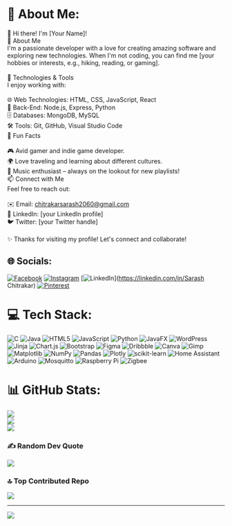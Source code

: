 # 💫 About Me:
👋 Hi there! I'm [Your Name]!<br>🌟 About Me<br>I'm a passionate developer with a love for creating amazing software and exploring new technologies. When I'm not coding, you can find me [your hobbies or interests, e.g., hiking, reading, or gaming].<br><br>🚀 Technologies & Tools<br>I enjoy working with:<br><br>🌐 Web Technologies: HTML, CSS, JavaScript, React<br>🐍 Back-End: Node.js, Express, Python<br>🗄️ Databases: MongoDB, MySQL<br>🛠️ Tools: Git, GitHub, Visual Studio Code<br>🌈 Fun Facts<br><br>🎮 Avid gamer and indie game developer.<br>🌍 Love traveling and learning about different cultures.<br>🎵 Music enthusiast – always on the lookout for new playlists!<br>📫 Connect with Me<br>Feel free to reach out:<br><br>✉️ Email: chitrakarsarash2060@gmail.com<br>💼 LinkedIn: [your LinkedIn profile]<br>🐦 Twitter: [your Twitter handle]<br><br>✨ Thanks for visiting my profile! Let's connect and collaborate!


## 🌐 Socials:
[![Facebook](https://img.shields.io/badge/Facebook-%231877F2.svg?logo=Facebook&logoColor=white)](https://facebook.com/chitrakarsarash2060) [![Instagram](https://img.shields.io/badge/Instagram-%23E4405F.svg?logo=Instagram&logoColor=white)](https://instagram.com/_whyissarash_) [![LinkedIn](https://img.shields.io/badge/LinkedIn-%230077B5.svg?logo=linkedin&logoColor=white)](https://linkedin.com/in/Sarash Chitrakar) [![Pinterest](https://img.shields.io/badge/Pinterest-%23E60023.svg?logo=Pinterest&logoColor=white)](https://pinterest.com/sarchit_004) 

# 💻 Tech Stack:
![C](https://img.shields.io/badge/c-%2300599C.svg?style=for-the-badge&logo=c&logoColor=white) ![Java](https://img.shields.io/badge/java-%23ED8B00.svg?style=for-the-badge&logo=openjdk&logoColor=white) ![HTML5](https://img.shields.io/badge/html5-%23E34F26.svg?style=for-the-badge&logo=html5&logoColor=white) ![JavaScript](https://img.shields.io/badge/javascript-%23323330.svg?style=for-the-badge&logo=javascript&logoColor=%23F7DF1E) ![Python](https://img.shields.io/badge/python-3670A0?style=for-the-badge&logo=python&logoColor=ffdd54) ![JavaFX](https://img.shields.io/badge/javafx-%23FF0000.svg?style=for-the-badge&logo=javafx&logoColor=white) ![WordPress](https://img.shields.io/badge/WordPress-%23117AC9.svg?style=for-the-badge&logo=WordPress&logoColor=white) ![Jinja](https://img.shields.io/badge/jinja-white.svg?style=for-the-badge&logo=jinja&logoColor=black) ![Chart.js](https://img.shields.io/badge/chart.js-F5788D.svg?style=for-the-badge&logo=chart.js&logoColor=white) ![Bootstrap](https://img.shields.io/badge/bootstrap-%238511FA.svg?style=for-the-badge&logo=bootstrap&logoColor=white) ![Figma](https://img.shields.io/badge/figma-%23F24E1E.svg?style=for-the-badge&logo=figma&logoColor=white) ![Dribbble](https://img.shields.io/badge/Dribbble-EA4C89?style=for-the-badge&logo=dribbble&logoColor=white) ![Canva](https://img.shields.io/badge/Canva-%2300C4CC.svg?style=for-the-badge&logo=Canva&logoColor=white) ![Gimp](https://img.shields.io/badge/Gimp-657D8B?style=for-the-badge&logo=gimp&logoColor=FFFFFF) ![Matplotlib](https://img.shields.io/badge/Matplotlib-%23ffffff.svg?style=for-the-badge&logo=Matplotlib&logoColor=black) ![NumPy](https://img.shields.io/badge/numpy-%23013243.svg?style=for-the-badge&logo=numpy&logoColor=white) ![Pandas](https://img.shields.io/badge/pandas-%23150458.svg?style=for-the-badge&logo=pandas&logoColor=white) ![Plotly](https://img.shields.io/badge/Plotly-%233F4F75.svg?style=for-the-badge&logo=plotly&logoColor=white) ![scikit-learn](https://img.shields.io/badge/scikit--learn-%23F7931E.svg?style=for-the-badge&logo=scikit-learn&logoColor=white) ![Home Assistant](https://img.shields.io/badge/home%20assistant-%2341BDF5.svg?style=for-the-badge&logo=home-assistant&logoColor=white) ![Arduino](https://img.shields.io/badge/-Arduino-00979D?style=for-the-badge&logo=Arduino&logoColor=white) ![Mosquitto](https://img.shields.io/badge/mosquitto-%233C5280.svg?style=for-the-badge&logo=eclipsemosquitto&logoColor=white) ![Raspberry Pi](https://img.shields.io/badge/-Raspberry_Pi-C51A4A?style=for-the-badge&logo=Raspberry-Pi) ![Zigbee](https://img.shields.io/badge/zigbee-%23EB0443.svg?style=for-the-badge&logo=zigbee&logoColor=white)
# 📊 GitHub Stats:
![](https://github-readme-stats.vercel.app/api?username=sarchit004&theme=default&hide_border=false&include_all_commits=true&count_private=true)<br/>
![](https://github-readme-streak-stats.herokuapp.com/?user=sarchit004&theme=default&hide_border=false)<br/>
![](https://github-readme-stats.vercel.app/api/top-langs/?username=sarchit004&theme=default&hide_border=false&include_all_commits=true&count_private=true&layout=compact)

### ✍️ Random Dev Quote
![](https://quotes-github-readme.vercel.app/api?type=horizontal&theme=tokyonight)

### 🔝 Top Contributed Repo
![](https://github-contributor-stats.vercel.app/api?username=sarchit004&limit=5&theme=default&combine_all_yearly_contributions=true)

---
[![](https://visitcount.itsvg.in/api?id=sarchit004&icon=10&color=13)](https://visitcount.itsvg.in)

<!-- Proudly created with GPRM ( https://gprm.itsvg.in ) -->
